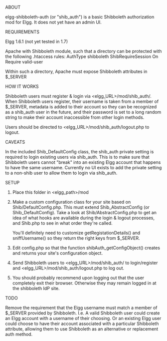 ABOUT

elgg-shibboleth-auth (or "shib_auth") is a basic Shibboleth authorization mod
for Elgg. It does not yet have an admin UI.


REQUIREMENTS

Elgg 1.6.1 (not yet tested in 1.7)

Apache with Shibboleth module, such that a directory can be protected with the
following .htaccess rules:
    AuthType shibboleth
    ShibRequireSession On
    Require valid-user

Within such a directory, Apache must expose Shibboleth attributes in $_SERVER


HOW IT WORKS

Shibboleth users must register & login via <elgg_URL>/mod/shib_auth/. When
Shibboleth users register, their username is taken from a member of $_SERVER,
metadata is added to their account so they can be recognized as a shib_auth user
in the future, and their password is set to a long random string to make their
account inaccessible from other login methods.

Users should be directed to <elgg_URL>/mod/shib_auth/logout.php to logout.


CAVEATS

In the included Shib_DefaultConfig class, the shib_auth private setting is required to
login existing users via shib_auth. This is to make sure that Shibboleth users cannot
"break" into an existing Elgg account that happens to have the same username. Currently
no UI exists to add the private setting to a non-shib user to allow them to login via
shib_auth.


SETUP

1. Place this folder in <elgg_path>/mod

2. Make a custom configuration class for your site based on Shib/DefaultConfig.php. This
   must extend Shib_AbstractConfig (or Shib_DefaultConfig). Take a look at
   Shib/AbstractConfig.php to get an idea of what hooks are available during the login &
   logout processes, and Shib.php to see in what order they're called.

   You'll definitely need to customize getRegistationDetails() and sniffUsername() so they
   return the right keys from $_SERVER.

3. Edit config.php so that the function shibAuth_getConfigObject() creates and returns
   your site's configuration object.

4. Send Shibboleth users to <elgg_URL>/mod/shib_auth/ to login/register and
   <elgg_URL>/mod/shib_auth/logout.php to log out.

5. You should probably recommend upon logging out that the user completely exit their
   browser. Otherwise they may remain logged in at the shibboleth IdP site.


TODO

Remove the requirement that the Elgg username must match a member of $_SERVER
provided by Shibboleth. I.e. A valid Shibboleth user could create an Elgg account
with a username of their choosing. Or an existing Elgg user could choose to have
their account associated with a particular Shibboleth attribute, allowing them
to use Shibboleth as an alternative or replacement auth method.